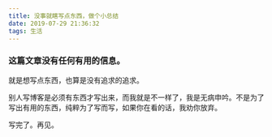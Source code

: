 ```yaml
---
title: 没事就瞎写点东西，做个小总结
date: 2019-07-29 21:36:32
tags: 生活
---
```


### 这篇文章没有任何有用的信息。

就是想写点东西，也算是没有追求的追求。

<!--more-->

别人写博客是必须有东西才写出来，而我就是不一样了，我是无病申吟。不是为了写出有用的东西，纯粹为了写而写，如果你在看的话，我劝你放弃。

写完了。再见。